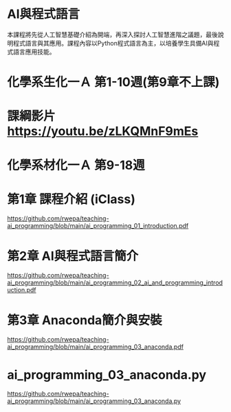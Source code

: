 # AI與程式語言

本課程將先從人工智慧基礎介紹為開端，再深入探討人工智慧進階之議題，最後說明程式語言與其應用。課程內容以Python程式語言為主，以培養學生具備AI與程式語言應用技能。

# 化學系生化一Ａ 第1-10週(第9章不上課)

# 課綱影片 https://youtu.be/zLKQMnF9mEs


# 化學系材化一Ａ 第9-18週

# 第1章 課程介紹 (iClass)
https://github.com/rwepa/teaching-ai_programming/blob/main/ai_programming_01_introduction.pdf

# 第2章 AI與程式語言簡介
https://github.com/rwepa/teaching-ai_programming/blob/main/ai_programming_02_ai_and_programming_introduction.pdf

# 第3章 Anaconda簡介與安裝
https://github.com/rwepa/teaching-ai_programming/blob/main/ai_programming_03_anaconda.pdf

# ai_programming_03_anaconda.py
https://github.com/rwepa/teaching-ai_programming/blob/main/ai_programming_03_anaconda.py
